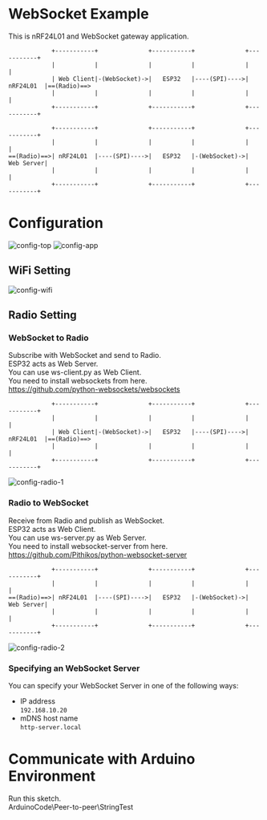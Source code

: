 # WebSocket Example   
This is nRF24L01 and WebSocket gateway application.   
```
            +-----------+              +-----------+              +-----------+
            |           |              |           |              |           |
            | Web Client|-(WebSocket)->|   ESP32   |----(SPI)---->| nRF24L01  |==(Radio)==>
            |           |              |           |              |           |
            +-----------+              +-----------+              +-----------+

            +-----------+              +-----------+              +-----------+
            |           |              |           |              |           |
==(Radio)==>| nRF24L01  |----(SPI)---->|   ESP32   |-(WebSocket)->| Web Server|
            |           |              |           |              |           |
            +-----------+              +-----------+              +-----------+
```



# Configuration
![config-top](https://github.com/user-attachments/assets/3953103c-466b-4167-a298-dec72ff7bdad)
![config-app](https://github.com/user-attachments/assets/11ee35bd-3f59-4b95-9ab3-1c07241751ae)

## WiFi Setting

![config-wifi](https://github.com/user-attachments/assets/8654b6a8-9dbe-46f7-825c-0928b1a0e9e1)

## Radio Setting

### WebSocket to Radio
Subscribe with WebSocket and send to Radio.   
ESP32 acts as Web Server.   
You can use ws-client.py as Web Client.   
You need to install websockets from here.   
https://github.com/python-websockets/websockets   

```
            +-----------+              +-----------+              +-----------+
            |           |              |           |              |           |
            | Web Client|-(WebSocket)->|   ESP32   |----(SPI)---->| nRF24L01  |==(Radio)==>
            |           |              |           |              |           |
            +-----------+              +-----------+              +-----------+
```

![config-radio-1](https://github.com/user-attachments/assets/ce32a476-e13a-4c83-85cd-cdd8719fe08b)



### Radio to WebSocket
Receive from Radio and publish as WebSocket.   
ESP32 acts as Web Client.   
You can use ws-server.py as Web Server.   
You need to install websocket-server from here.   
https://github.com/Pithikos/python-websocket-server   

```
            +-----------+              +-----------+              +-----------+
            |           |              |           |              |           |
==(Radio)==>| nRF24L01  |----(SPI)---->|   ESP32   |-(WebSocket)->| Web Server|
            |           |              |           |              |           |
            +-----------+              +-----------+              +-----------+
```

![config-radio-2](https://github.com/user-attachments/assets/5a8a44e3-7982-4795-bdc0-1da57fd7cb01)



### Specifying an WebSocket Server   
You can specify your WebSocket Server in one of the following ways:   
- IP address   
 ```192.168.10.20```   
- mDNS host name   
 ```http-server.local```   


# Communicate with Arduino Environment
Run this sketch.   
ArduinoCode\Peer-to-peer\StringTest   
